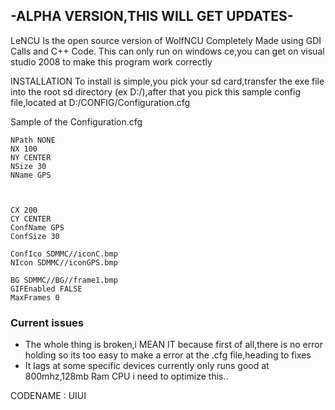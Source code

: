 ## -ALPHA VERSION,THIS WILL GET UPDATES-

LeNCU Is the open source version of WolfNCU Completely Made using GDI Calls and C++ Code.
This can only run on windows ce,you can get on visual studio 2008 to make this program work correctly

INSTALLATION
To install is simple,you pick your sd card,transfer the exe file into the root sd directory (ex D:/),after that you pick this sample config file,located at
D:/CONFIG/Configuration.cfg

Sample of the Configuration.cfg
```
NPath NONE
NX 100
NY CENTER
NSize 30
NName GPS



CX 200
CY CENTER
ConfName GPS
ConfSize 30

ConfIco SDMMC//iconC.bmp
NIcon SDMMC//iconGPS.bmp

BG SDMMC//BG//frame1.bmp
GIFEnabled FALSE
MaxFrames 0
```
### Current issues
* The whole thing is broken,i MEAN IT because first of all,there is no error holding so its too easy to make a error at the .cfg file,heading to fixes
* It lags at some specific devices currently only runs good at 800mhz,128mb Ram CPU i need to optimize this..

CODENAME : UIUI

